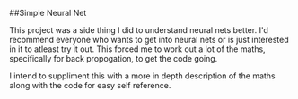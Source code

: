 ##Simple Neural Net

This project was a side thing I did to understand neural nets better. I'd recommend everyone who wants to get into neural nets or is just
interested in it to atleast try it out. This forced me to work out a lot of the maths, specifically for back propogation, to get the code going.

I intend to suppliment this with a more in depth description of the maths along with the code for easy self reference.
